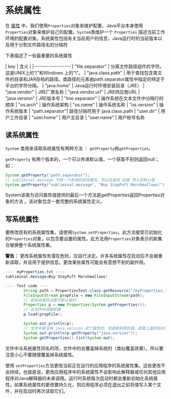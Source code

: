 # 系统属性

在 [属性](/content/essential/environment/properties.md) 中，我们使用`Properties`对象来维护配置，Java平台本身使用 `Properties`对象来维护自己的配置。`System`类维护一个 `Properties` 描述当前工作环境的配置对象。系统属性包括有关当前用户的信息，Java运行时的当前版本以及用于分割文件路径名的分隔符

下表描述了一些最重要的系统属性

| key | 含义 |
|------------------
| "file.separator"  | 分离文件路径组件的字符。这是UNIX上的“/”和Windows 上的“\”。
| "java.class.path" | 用于查找包含类文件的目录和JAR存档的路径。类路径的元素由path.separator属性中指定的特定于平台的字符分隔。
| "java.home"       | Java运行时环境安装目录（JRE）
| "java.vendor"	    | JRE厂商名称
| "java.vendor.url" | JRE供应商URL
| "java.version"    | JRE版本号
| "line.separator"  | 操作系统在文本文件中分隔行的顺序
| "os.arch"    | 操作系统架构
| "os.name"    | 操作系统名称
| "os.version"    | 操作系统版本
| "path.separator"| 路径分隔符用于 java.class.path
| "user.dir"	| 用户工作目录
| "user.home"	| 用户主目录
| "user.name"	| 用户帐号名称

## 读系统属性

`System` 类用来读取系统属性有两种方法 ： `getProperty`和`getProperties`。

 `getProperty` 有两个版本的，一个可以传递默认值，一个获取不到则返回null；如：
 ```java
 System.getProperty("path.separator");
 // subliminal.message 不是一个有效的系统属性，所以会返回 后面 传入的默认值
 System.getProperty("subliminal.message", "Buy StayPuft Marshmallows!");
 ```
 
 System该类为访问属性值提供的最后一个方法是getProperties返回Properties对象的方法 。该对象包含一套完整的系统属性定义。
 
## 写系统属性
要修改现有的系统属性集，请使用`System.setProperties`。此方法接受已初始化的`Properties`对象，以包含要设置的属性。此方法用`Properties`对象表示的新集合替换整个系统属性集。

**警告：** 更改系统属性有潜在危险，应自行决定。许多系统属性在启动后不会被重新读取，并且用于提供信息。更改某些属性可能会有意想不到的副作用。

```java
---- myProperties.txt ----
subliminal.message=Buy StayPuft Marshmallows!

---- Test code ----
        String path = PropertiesTest.class.getResource("/myProperties.txt").getPath();
        FileInputStream propFile = new FileInputStream(path);
        // 把系统属性设置为默认值的
        Properties p = new Properties(System.getProperties());
        // 从文件中读取配置
        p.load(propFile);

        System.out.println(p);
        // 文件中是没有 java.version 这个属性的，但是能获取到值，就是上面初始化Properties的时候传入的系统属性
        System.out.println(p.getProperty("java.version"));
        System.getProperties().list(System.out);
```

文件中与系统属性同名的项，文件中的会覆盖掉系统的（类似覆盖效果）。所以要注意小心不要随便覆盖掉系统属性。

使用 `setProperties`方法更改当前正在运行的应用程序的系统属性集。这些更改不会持续。也就是说，更改应用程序中的系统属性不会影响此解释器或任何其他应用程序对Java解释器的未来调用。运行时系统每次启动时都会重新初始化系统属性。如果系统属性的更改要持久化，则应用程序必须在退出之前将值写入某个文件，并在启动时再次读取它们。


 